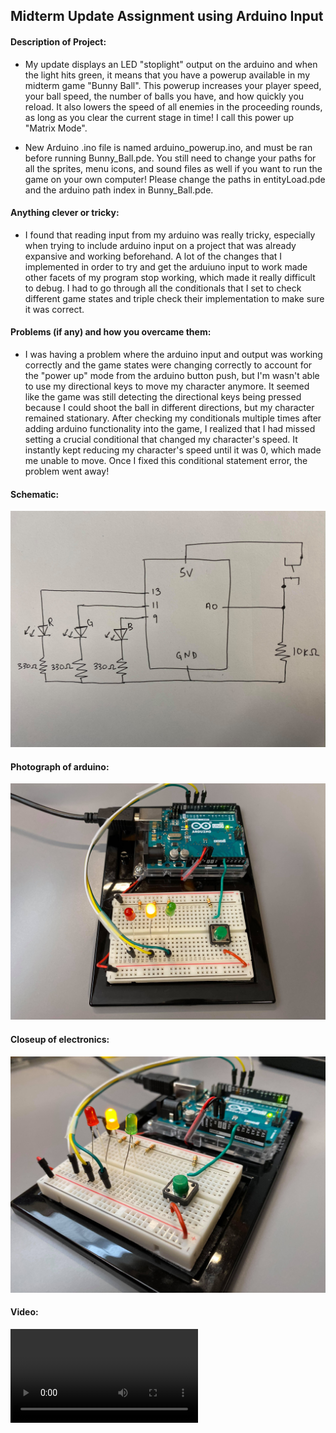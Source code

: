## Midterm Update Assignment using Arduino Input

#### Description of Project:

* My update displays an LED "stoplight" output on the arduino and when the light hits green, it means that you have a powerup available in my midterm game "Bunny Ball". This powerup increases your player speed, your ball speed, the number of balls you have, and how quickly you reload. It also lowers the speed of all enemies in the proceeding rounds, as long as you clear the current stage in time! I call this power up "Matrix Mode". 

* New Arduino .ino file is named arduino_powerup.ino, and must be ran before running Bunny_Ball.pde. You still need to change your paths for all the sprites, menu icons, and sound files as well if you want to run the game on your own computer! Please change the paths in entityLoad.pde and the arduino path index in Bunny_Ball.pde.

#### Anything clever or tricky:

* I found that reading input from my arduino was really tricky, especially when trying to include arduino input on a project that was already expansive and working beforehand. A lot of the changes that I implemented in order to try and get the arduiuno input to work made other facets of my program stop working, which made it really difficult to debug. I had to go through all the conditionals that I set to check different game states and triple check their implementation to make sure it was correct.

#### Problems (if any) and how you overcame them:

* I was having a problem where the arduino input and output was working correctly and the game states were changing correctly to account for the "power up" mode from the arduino button push, but I'm wasn't able to use my directional keys to move my character anymore. It seemed like the game was still detecting the directional keys being pressed because I could shoot the ball in different directions, but my character remained stationary. After checking my conditionals multiple times after adding arduino functionality into the game, I realized that I had missed setting a crucial conditional that changed my character's speed. It instantly kept reducing my character's speed until it was 0, which made me unable to move. Once I fixed this conditional statement error, the problem went away!

#### Schematic:

![](Schematic.jpg)


#### Photograph of arduino:


![](arduino_image.jpg)


#### Closeup of electronics:


![](close_up_of_electronics.jpg)

#### Video:


![Click here to watch video](Bunny_Ball_Speed_Update.wmv)
